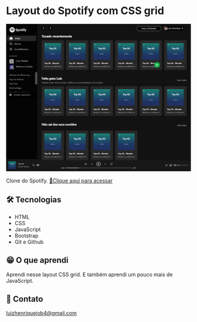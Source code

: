 # Layout do Spotify com  CSS grid
![preview](./assets/img/screen.png)

Clone do Spotify.
[🔗Clique aqui para acessar](https://luizhenr1que.github.io/layoutSpotify/)

## 🛠 Tecnologias
- HTML
- CSS
- JavaScript
- Bootstrap
- Git e Github

## 😁 O que aprendi 
Aprendi nesse layout CSS grid. E também aprendi um pouco mais de JavaScript. 
## 🤍 Contato
luizhenriquejob4@gmail.com 